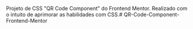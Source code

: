 Projeto de CSS "QR Code Component" do Frontend Mentor.
Realizado com o intuito de aprimorar as habilidades com CSS.#   Q R - C o d e - C o m p o n e n t - F r o n t e n d - M e n t o r  
 